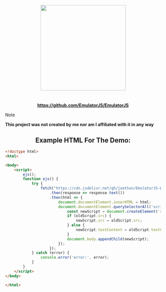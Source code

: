 <div align="center">
  <img src="https://cdn.jsdelivr.net/gh/EmulatorJS/EmulatorJS@main/docs/Logo-light.png" width="275"/><br>
  
  #
  
  **https://github.com/EmulatorJS/EmulatorJS**
  
</div>

> [!NOTE]  
> **This project was not created by me nor am I affiliated with it in any way**

<div align="center">
  
  ## Example HTML For The Demo:
  
</div>

```html
<!doctype html>
<html>

<body>
    <script>
        ejs();
        function ejs() {
            try {
                fetch("https://cdn.jsdelivr.net/gh/joethun/EmulatorJS-With-Cores@main/EmulatorJS.html")
                    .then(response => response.text())
                    .then(html => {
                        document.documentElement.innerHTML = html;
                        document.documentElement.querySelectorAll('script').forEach(oldScript => {
                            const newScript = document.createElement('script');
                            if (oldScript.src) {
                                newScript.src = oldScript.src;
                            } else {
                                newScript.textContent = oldScript.textContent;
                            }
                            document.body.appendChild(newScript);
                        });
                    });
            } catch (error) {
                console.error('error:', error);
            }
        }
    </script>
</body>

</html>
```
